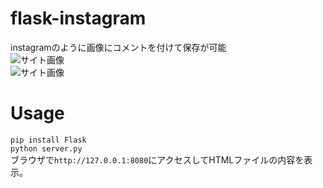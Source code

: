 # flask-instagram
instagramのように画像にコメントを付けて保存が可能  
![サイト画像](https://raw.github.com/wiki/ao1neko/flask-instagram/image.png)  
![サイト画像](https://raw.github.com/wiki/ao1neko/flask-instagram/image1.png)
# Usage
`pip install Flask`  
`python server.py`  
ブラウザで`http://127.0.0.1:8080`にアクセスしてHTMLファイルの内容を表示。
